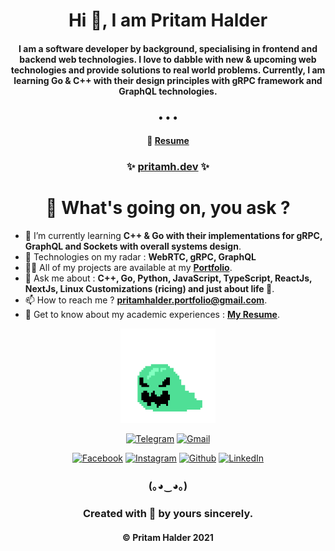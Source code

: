 <div align="center">

# Hi 👋, I am Pritam Halder

#### I am a software developer by background, specialising in frontend and backend web technologies. I love to dabble with new & upcoming web technologies and provide solutions to real world problems. Currently, I am learning Go & C++ with their design principles with gRPC framework and GraphQL technologies.

### &bull; &bull; &bull;

#### **📃 [Resume](./assets/resume/Resume%20-%20Pritam%20Halder.pdf)**

### ✨ **[pritamh.dev](https://pritamh.netlify.app)** ✨

</div>

<!--  -->

<h1 align='center'> 🎯 What's going on, you ask ? </h1>

-   🌱 I’m currently learning **C++ & Go with their implementations for gRPC, GraphQL and Sockets with overall systems design**.
-   🎯 Technologies on my radar : **WebRTC, gRPC, GraphQL**
-   👨‍💻 All of my projects are available at my **[Portfolio](https://pritamh.netlify.app)**.
-   💬 Ask me about : **C++, Go, Python, JavaScript, TypeScript, ReactJs, NextJs, Linux Customizations (ricing) and just about life 🤗**.
-   📫 How to reach me ? **pritamhalder.portfolio@gmail.com**.
-   📄 Get to know about my academic experiences : **[My Resume](./assets/resume/Resume%20-%20Pritam%20Halder.pdf)**.

<!--  -->

<div align="center">

<img src="./assets/contact.gif" alt="contact" width="30%">

[![Telegram](https://img.shields.io/badge/Telegram-2CA5E0?style=for-the-badge&logo=telegram&logoColor=white)](https://t.me/pritam_poseidon)
[![Gmail](https://img.shields.io/badge/Gmail-D14836?style=for-the-badge&logo=gmail&logoColor=white)](mailto:pritamhalder.portfolio@gmail.com)

[![Facebook](https://img.shields.io/badge/Facebook-1877F2?style=for-the-badge&logo=facebook&logoColor=white)](https://facebook.com/pritamhalder0506)
[![Instagram](https://img.shields.io/badge/Instagram-E4405F?style=for-the-badge&logo=instagram&logoColor=white)](https://instagram.com/pritam.poseidon)
[![Github](https://img.shields.io/badge/GitHub-100000?style=for-the-badge&logo=github&logoColor=white)](https://github.com/poseidon-code)
[![LinkedIn](https://img.shields.io/badge/LinkedIn-0077B5?style=for-the-badge&logo=linkedin&logoColor=white)](https://linkedin.com/in/pritamhalder0506)

</div>

<!--  -->

<div align="center">

### **(｡◕‿◕｡)**

### Created with 💙 by yours sincerely.

#### &copy; Pritam Halder 2021

</div>
